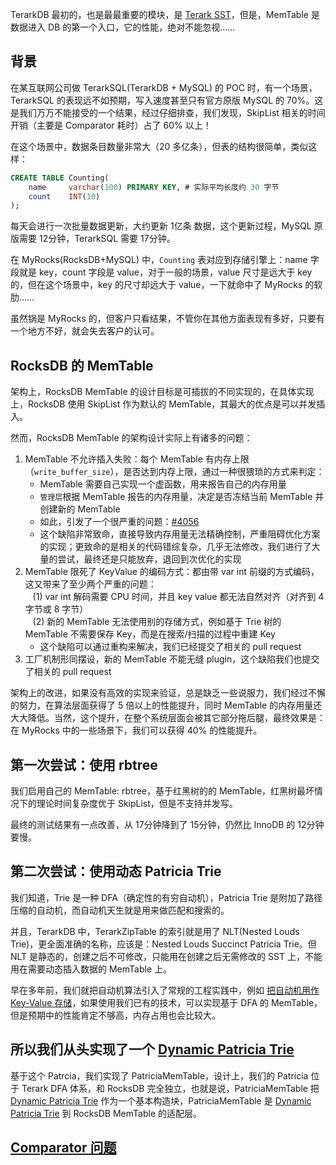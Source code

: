 TerarkDB 最初的，也是最最重要的模块，是 [Terark SST](TerarkDB-SST-的创建过程.html)，但是，MemTable 是数据进入 DB 的第一个入口，它的性能，绝对不能忽视……

## 背景
在某互联网公司做 TerarkSQL(TerarkDB + MySQL) 的 POC 时，有一个场景，TerarkSQL 的表现远不如预期，写入速度甚至只有官方原版 MySQL 的 70%。这是我们万万不能接受的一个结果，经过仔细排查，我们发现，SkipList 相关的时间开销（主要是 Comparator 耗时）占了 60% 以上！

在这个场景中，数据条目数量非常大（20 多亿条），但表的结构很简单，类似这样：
```sql
CREATE TABLE Counting(
    name     varchar(100) PRIMARY KEY, # 实际平均长度约 30 字节
    count    INT(10)
);
```
每天会进行一次批量数据更新，大约更新 1亿条 数据，这个更新过程，MySQL 原版需要 12分钟，TerarkSQL 需要 17分钟。

在 MyRocks(RocksDB+MySQL) 中，`Counting` 表对应到存储引擎上：name 字段就是 key，count 字段是 value，对于一般的场景，value 尺寸是远大于 key 的，但在这个场景中，key 的尺寸却远大于 value，一下就命中了 MyRocks 的软肋……

虽然锅是 MyRocks 的，但客户只看结果，不管你在其他方面表现有多好，只要有一个地方不好，就会失去客户的认可。

## RocksDB 的 MemTable
架构上，RocksDB MemTable 的设计目标是可插拔的不同实现的，在具体实现上，RocksDB 使用 SkipList 作为默认的 MemTable，其最大的优点是可以并发插入。

然而，RocksDB MemTable 的架构设计实际上有诸多的问题：

1. MemTable 不允许插入失败：每个 MemTable 有内存上限（`write_buffer_size`），是否达到内存上限，通过一种很猥琐的方式来判定：
   * MemTable 需要自己实现一个虚函数，用来报告自己的内存用量
   * `管理层`根据 MemTable 报告的内存用量，决定是否冻结当前 MemTable 并创建新的 MemTable
   * 如此，引发了一个很严重的问题：[#4056](https://github.com/facebook/rocksdb/issues/4056)
   * 这个缺陷非常致命，直接导致内存用量无法精确控制，严重阻碍优化方案的实现；更致命的是相关的代码错综复杂，几乎无法修改，我们进行了大量的尝试，最终还是只能放弃，退回到次优化的实现
2. MemTable 限死了 KeyValue 的编码方式：都由带 var int 前缀的方式编码，这又带来了至少两个严重的问题：
   <br/>&nbsp;&nbsp;&nbsp;(1) var int 解码需要 CPU 时间，并且 key value 都无法自然对齐（对齐到 4 字节或 8 字节）
   <br/>&nbsp;&nbsp;&nbsp;(2) 新的 MemTable 无法使用别的存储方式，例如基于 Trie 树的 MemTable 不需要保存 Key，而是在搜索/扫描的过程中重建 Key
   * 这个缺陷可以通过重构来解决，我们已经提交了相关的 pull request
3. 工厂机制形同摆设，新的 MemTable 不能无缝 plugin，这个缺陷我们也提交了相关的 pull request

架构上的改进，如果没有高效的实现来验证，总是缺乏一些说服力，我们经过不懈的努力，在算法层面获得了 5 倍以上的性能提升，同时 MemTable 的内存用量还大大降低。当然，这个提升，在整个系统层面会被其它部分拖后腿，最终效果是：在 MyRocks 中的一些场景下，我们可以获得 40% 的性能提升。

## 第一次尝试：使用 rbtree

我们启用自己的 MemTable: rbtree，基于红黑树的的 MemTable，红黑树最坏情况下的理论时间复杂度优于 SkipList，但是不支持并发写。

最终的测试结果有一点改善，从 17分钟降到了 15分钟，仍然比 InnoDB 的 12分钟要慢。

## 第二次尝试：使用动态 Patricia Trie

我们知道，Trie 是一种 DFA（确定性的有穷自动机），Patricia Trie 是附加了路径压缩的自动机，而自动机天生就是用来做匹配和搜索的。

并且，TerarkDB 中，TerarkZipTable 的索引就是用了 NLT(Nested Louds Trie)，更全面准确的名称，应该是：Nested Louds Succinct Patricia Trie。但 NLT 是静态的，创建之后不可修改，只能用在创建之后无需修改的 SST 上，不能用在需要动态插入数据的 MemTable 上。

早在多年前，我们就把自动机算法引入了常规的工程实践中，例如 [把自动机用作 Key-Value 存储](http://nark.cc/p/?p=172)，如果使用我们已有的技术，可以实现基于 DFA 的 MemTable，但是预期中的性能肯定不够高，内存占用也会比较大。

## 所以我们从头实现了一个 [Dynamic Patricia Trie](Dynamic-Patricia-Trie.html)
基于这个 Patrcia，我们实现了 PatriciaMemTable，设计上，我们的 Patricia 位于 Terark DFA 体系，和 RocksDB 完全独立，也就是说，PatriciaMemTable 把 [Dynamic Patricia Trie](Dynamic-Patricia-Trie.html) 作为一个基本构造块，PatriciaMemTable 是 [Dynamic Patricia Trie](Dynamic-Patricia-Trie.html) 到 RocksDB MemTable 的适配层。

## [Comparator 问题](Key-Comparator.html)

